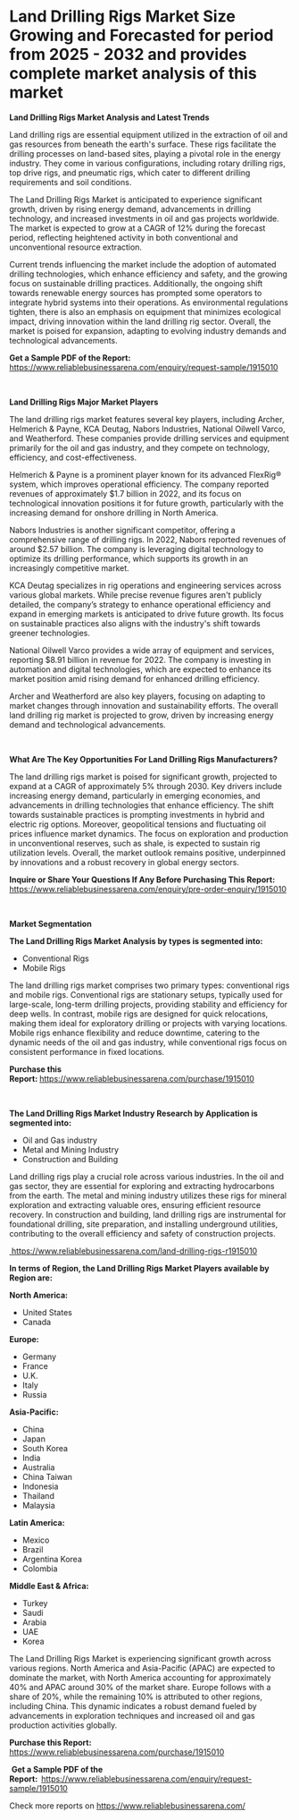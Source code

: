 <p><h1>Land Drilling Rigs Market Size Growing and Forecasted for period from 2025 - 2032 and provides complete market analysis of this market</h1></p><p><strong>Land Drilling Rigs Market Analysis and Latest Trends</strong></p>
<p><p>Land drilling rigs are essential equipment utilized in the extraction of oil and gas resources from beneath the earth's surface. These rigs facilitate the drilling processes on land-based sites, playing a pivotal role in the energy industry. They come in various configurations, including rotary drilling rigs, top drive rigs, and pneumatic rigs, which cater to different drilling requirements and soil conditions.</p><p>The Land Drilling Rigs Market is anticipated to experience significant growth, driven by rising energy demand, advancements in drilling technology, and increased investments in oil and gas projects worldwide. The market is expected to grow at a CAGR of 12% during the forecast period, reflecting heightened activity in both conventional and unconventional resource extraction. </p><p>Current trends influencing the market include the adoption of automated drilling technologies, which enhance efficiency and safety, and the growing focus on sustainable drilling practices. Additionally, the ongoing shift towards renewable energy sources has prompted some operators to integrate hybrid systems into their operations. As environmental regulations tighten, there is also an emphasis on equipment that minimizes ecological impact, driving innovation within the land drilling rig sector. Overall, the market is poised for expansion, adapting to evolving industry demands and technological advancements.</p></p>
<p><strong>Get a Sample PDF of the Report:&nbsp;</strong> <a href="https://www.reliablebusinessarena.com/enquiry/request-sample/1915010?utm_campaign=2258&utm_medium=2&utm_source=Github&utm_content=ia&utm_term=20022025&utm_id=land-drilling-rigs">https://www.reliablebusinessarena.com/enquiry/request-sample/1915010</a></p>
<p>&nbsp;</p>
<p><strong>Land Drilling Rigs Major Market Players</strong></p>
<p><p>The land drilling rigs market features several key players, including Archer, Helmerich & Payne, KCA Deutag, Nabors Industries, National Oilwell Varco, and Weatherford. These companies provide drilling services and equipment primarily for the oil and gas industry, and they compete on technology, efficiency, and cost-effectiveness.</p><p>Helmerich & Payne is a prominent player known for its advanced FlexRig® system, which improves operational efficiency. The company reported revenues of approximately $1.7 billion in 2022, and its focus on technological innovation positions it for future growth, particularly with the increasing demand for onshore drilling in North America.</p><p>Nabors Industries is another significant competitor, offering a comprehensive range of drilling rigs. In 2022, Nabors reported revenues of around $2.57 billion. The company is leveraging digital technology to optimize its drilling performance, which supports its growth in an increasingly competitive market.</p><p>KCA Deutag specializes in rig operations and engineering services across various global markets. While precise revenue figures aren't publicly detailed, the company’s strategy to enhance operational efficiency and expand in emerging markets is anticipated to drive future growth. Its focus on sustainable practices also aligns with the industry's shift towards greener technologies.</p><p>National Oilwell Varco provides a wide array of equipment and services, reporting $8.91 billion in revenue for 2022. The company is investing in automation and digital technologies, which are expected to enhance its market position amid rising demand for enhanced drilling efficiency.</p><p>Archer and Weatherford are also key players, focusing on adapting to market changes through innovation and sustainability efforts. The overall land drilling rig market is projected to grow, driven by increasing energy demand and technological advancements.</p></p>
<p>&nbsp;</p>
<p><strong>What Are The Key Opportunities For Land Drilling Rigs Manufacturers?</strong></p>
<p><p>The land drilling rigs market is poised for significant growth, projected to expand at a CAGR of approximately 5% through 2030. Key drivers include increasing energy demand, particularly in emerging economies, and advancements in drilling technologies that enhance efficiency. The shift towards sustainable practices is prompting investments in hybrid and electric rig options. Moreover, geopolitical tensions and fluctuating oil prices influence market dynamics. The focus on exploration and production in unconventional reserves, such as shale, is expected to sustain rig utilization levels. Overall, the market outlook remains positive, underpinned by innovations and a robust recovery in global energy sectors.</p></p>
<p><strong>Inquire or Share Your Questions If Any Before Purchasing This Report:</strong> <a href="https://www.reliablebusinessarena.com/enquiry/pre-order-enquiry/1915010?utm_campaign=2258&utm_medium=2&utm_source=Github&utm_content=ia&utm_term=20022025&utm_id=land-drilling-rigs">https://www.reliablebusinessarena.com/enquiry/pre-order-enquiry/1915010</a></p>
<p>&nbsp;</p>
<p><strong>Market Segmentation</strong></p>
<p><strong>The Land Drilling Rigs Market Analysis by types is segmented into:</strong></p>
<p><ul><li>Conventional Rigs</li><li>Mobile Rigs</li></ul></p>
<p><p>The land drilling rigs market comprises two primary types: conventional rigs and mobile rigs. Conventional rigs are stationary setups, typically used for large-scale, long-term drilling projects, providing stability and efficiency for deep wells. In contrast, mobile rigs are designed for quick relocations, making them ideal for exploratory drilling or projects with varying locations. Mobile rigs enhance flexibility and reduce downtime, catering to the dynamic needs of the oil and gas industry, while conventional rigs focus on consistent performance in fixed locations.</p></p>
<p><strong>Purchase this Report:&nbsp;</strong><a href="https://www.reliablebusinessarena.com/purchase/1915010?utm_campaign=2258&utm_medium=2&utm_source=Github&utm_content=ia&utm_term=20022025&utm_id=land-drilling-rigs">https://www.reliablebusinessarena.com/purchase/1915010</a></p>
<p>&nbsp;</p>
<p><strong>The Land Drilling Rigs Market Industry Research by Application is segmented into:</strong></p>
<p><ul><li>Oil and Gas industry</li><li>Metal and Mining Industry</li><li>Construction and Building</li></ul></p>
<p><p>Land drilling rigs play a crucial role across various industries. In the oil and gas sector, they are essential for exploring and extracting hydrocarbons from the earth. The metal and mining industry utilizes these rigs for mineral exploration and extracting valuable ores, ensuring efficient resource recovery. In construction and building, land drilling rigs are instrumental for foundational drilling, site preparation, and installing underground utilities, contributing to the overall efficiency and safety of construction projects.</p></p>
<p><a href="https://www.reliablebusinessarena.com/land-drilling-rigs-r1915010?utm_campaign=2258&utm_medium=2&utm_source=Github&utm_content=ia&utm_term=20022025&utm_id=land-drilling-rigs">&nbsp;https://www.reliablebusinessarena.com/land-drilling-rigs-r1915010</a></p>
<p><strong>In terms of Region, the Land Drilling Rigs Market Players available by Region are:</strong></p>
<p>
    <p> <strong> North America: </strong>
        <ul>
            <li>United States</li>
            <li>Canada</li>
        </ul>
        </p> 
    <p> <strong> Europe: </strong>
        <ul>
            <li>Germany</li>
            <li>France</li>
            <li>U.K.</li>
            <li>Italy</li>
            <li>Russia</li>
        </ul>
        </p> 
    <p> <strong> Asia-Pacific: </strong>
        <ul>
            <li>China</li>
            <li>Japan</li>
            <li>South Korea</li>
            <li>India</li>
            <li>Australia</li>
            <li>China Taiwan</li>
            <li>Indonesia</li>
            <li>Thailand</li>
            <li>Malaysia</li>
        </ul>
        </p> 
    <p> <strong> Latin America: </strong>
        <ul>
            <li>Mexico</li>
            <li>Brazil</li>
            <li>Argentina Korea</li>
            <li>Colombia</li>
        </ul>
        </p> 
    <p> <strong> Middle East & Africa: </strong>
        <ul>
            <li>Turkey</li>
            <li>Saudi</li>
            <li>Arabia</li>
            <li>UAE</li>
            <li>Korea</li>
        </ul>
    </p>
    </p>
<p><p>The Land Drilling Rigs Market is experiencing significant growth across various regions. North America and Asia-Pacific (APAC) are expected to dominate the market, with North America accounting for approximately 40% and APAC around 30% of the market share. Europe follows with a share of 20%, while the remaining 10% is attributed to other regions, including China. This dynamic indicates a robust demand fueled by advancements in exploration techniques and increased oil and gas production activities globally.</p></p>
<p><strong>Purchase this Report: </strong><a href="https://www.reliablebusinessarena.com/purchase/1915010?utm_campaign=2258&utm_medium=2&utm_source=Github&utm_content=ia&utm_term=20022025&utm_id=land-drilling-rigs">https://www.reliablebusinessarena.com/purchase/1915010</a></p>
<p>&nbsp;<strong>Get a Sample PDF of the Report:&nbsp;&nbsp;</strong><a href="https://www.reliablebusinessarena.com/enquiry/request-sample/1915010?utm_campaign=2258&utm_medium=2&utm_source=Github&utm_content=ia&utm_term=20022025&utm_id=land-drilling-rigs">https://www.reliablebusinessarena.com/enquiry/request-sample/1915010</a></p>
<p><strong></strong></p>
<p>Check more reports on <a href="https://www.reliablebusinessarena.com/?utm_campaign=2258&utm_medium=2&utm_source=Github&utm_content=ia&utm_term=20022025&utm_id=land-drilling-rigs">https://www.reliablebusinessarena.com/</a></p>